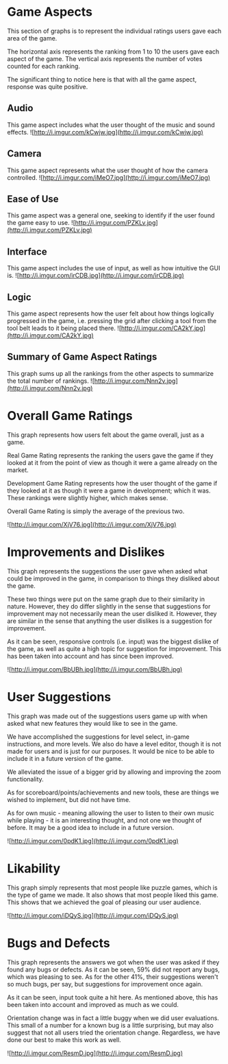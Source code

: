 

# Game Aspects #

This section of graphs is to represent the individual ratings users gave each area of the game.

The horizontal axis represents the ranking from 1 to 10 the users gave each aspect of the game.  The vertical axis represents the number of votes counted for each ranking.

The significant thing to notice here is that with all the game aspect, response was quite positive.

## Audio ##
This game aspect includes what the user thought of the music and sound effects.
![http://i.imgur.com/kCwjw.jpg](http://i.imgur.com/kCwjw.jpg)

## Camera ##
This game aspect represents what the user thought of how the camera controlled.
![http://i.imgur.com/iMeO7.jpg](http://i.imgur.com/iMeO7.jpg)

## Ease of Use ##
This game aspect was a general one, seeking to identify if the user found the game easy to use.
![http://i.imgur.com/PZKLv.jpg](http://i.imgur.com/PZKLv.jpg)

## Interface ##
This game aspect includes the use of input, as well as how intuitive the GUI is.
![http://i.imgur.com/irCDB.jpg](http://i.imgur.com/irCDB.jpg)

## Logic ##
This game aspect represents how the user felt about how things logically progressed in the game, i.e. pressing the grid after clicking a tool from the tool belt leads to it being placed there.
![http://i.imgur.com/CA2kY.jpg](http://i.imgur.com/CA2kY.jpg)

## Summary of Game Aspect Ratings ##
This graph sums up all the rankings from the other aspects to summarize the total number of rankings.
![http://i.imgur.com/Nnn2v.jpg](http://i.imgur.com/Nnn2v.jpg)

# Overall Game Ratings #
This graph represents how users felt about the game overall, just as a game.

Real Game Rating represents the ranking the users gave the game if they looked at it from the point of view as though it were a game already on the market.

Development Game Rating represents how the user thought of the game if they looked at it as though it were a game in development; which it was.  These rankings were slightly higher, which makes sense.

Overall Game Rating is simply the average of the previous two.

![http://i.imgur.com/XjV76.jpg](http://i.imgur.com/XjV76.jpg)


# Improvements and Dislikes #
This graph represents the suggestions the user gave when asked what could be improved in the game, in comparison to things they disliked about the game.

These two things were put on the same graph due to their similarity in nature.  However, they do differ slightly in the sense that suggestions for improvement may not necessarily mean the user disliked it.  However, they are similar in the sense that anything the user dislikes is a suggestion for improvement.

As it can be seen, responsive controls (i.e. input) was the biggest dislike of the game, as well as quite a high topic for suggestion for improvement.  This has been taken into account and has since been improved.

![http://i.imgur.com/BbUBh.jpg](http://i.imgur.com/BbUBh.jpg)

# User Suggestions #
This graph was made out of the suggestions users game up with when asked what new features they would like to see in the game.

We have accomplished the suggestions for level select, in-game instructions, and more levels.  We also do have a level editor, though it is not made for users and is just for our purposes.  It would be nice to be able to include it in a future version of the game.

We alleviated the issue of a bigger grid by allowing and improving the zoom functionality.

As for scoreboard/points/achievements and new tools, these are things we wished to implement, but did not have time.

As for own music - meaning allowing the user to listen to their own music while playing - it is an interesting thought, and not one we thought of before.  It may be a good idea to include in a future version.

![http://i.imgur.com/0pdK1.jpg](http://i.imgur.com/0pdK1.jpg)

# Likability #
This graph simply represents that most people like puzzle games, which is the type of game we made.  It also shows that most people liked this game.  This shows that we achieved the goal of pleasing our user audience.

![http://i.imgur.com/iDQyS.jpg](http://i.imgur.com/iDQyS.jpg)

# Bugs and Defects #
This graph represents the answers we got when the user was asked if they found any bugs or defects.  As it can be seen, 59% did not report any bugs, which was pleasing to see.  As for the other 41%, their suggestions weren't so much bugs, per say, but suggestions for improvement once again.

As it can be seen, input took quite a hit here.  As mentioned above, this has been taken into account and improved as much as we could.

Orientation change was in fact a little buggy when we did user evaluations.  This small of a number for a known bug is a little surprising, but may also suggest that not all users tried the orientation change.  Regardless, we have done our best to make this work as well.

![http://i.imgur.com/ResmD.jpg](http://i.imgur.com/ResmD.jpg)